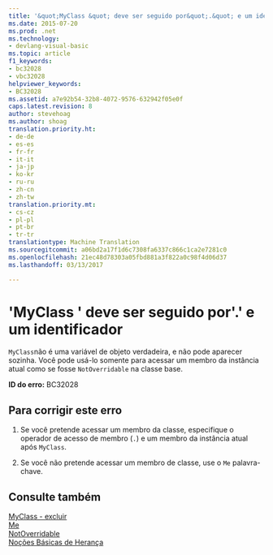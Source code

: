 ```yaml
---
title: '&quot;MyClass &quot; deve ser seguido por&quot;.&quot; e um identificador | Documentos do Microsoft'
ms.date: 2015-07-20
ms.prod: .net
ms.technology:
- devlang-visual-basic
ms.topic: article
f1_keywords:
- bc32028
- vbc32028
helpviewer_keywords:
- BC32028
ms.assetid: a7e92b54-32b8-4072-9576-632942f05e0f
caps.latest.revision: 8
author: stevehoag
ms.author: shoag
translation.priority.ht:
- de-de
- es-es
- fr-fr
- it-it
- ja-jp
- ko-kr
- ru-ru
- zh-cn
- zh-tw
translation.priority.mt:
- cs-cz
- pl-pl
- pt-br
- tr-tr
translationtype: Machine Translation
ms.sourcegitcommit: a06bd2a17f1d6c7308fa6337c866c1ca2e7281c0
ms.openlocfilehash: 21ec48d78303a05fbd881a3f822a0c98f4d06d37
ms.lasthandoff: 03/13/2017

---
```

# <a name="39myclass39-must-be-followed-by-3939-and-an-identifier"></a>'MyClass ' deve ser seguido por'.' e um identificador
`MyClass`não é uma variável de objeto verdadeira, e não pode aparecer sozinha. Você pode usá-lo somente para acessar um membro da instância atual como se fosse `NotOverridable` na classe base.  
  
 **ID do erro:** BC32028  
  
## <a name="to-correct-this-error"></a>Para corrigir este erro  
  
1.  Se você pretende acessar um membro da classe, especifique o operador de acesso de membro (`.`) e um membro da instância atual após `MyClass`.  
  
2.  Se você não pretende acessar um membro de classe, use o `Me` palavra-chave.  
  
## <a name="see-also"></a>Consulte também  
 [MyClass - excluir](http://msdn.microsoft.com/en-us/5db36f9b-f796-4b6a-ba34-cac1fde6eb62)   
 [Me](http://msdn.microsoft.com/en-us/a65973c7-cf06-4547-9b25-9fba885525c2)   
 [NotOverridable](../../visual-basic/language-reference/modifiers/notoverridable.md)   
 [Noções Básicas de Herança](../../visual-basic/programming-guide/language-features/objects-and-classes/inheritance-basics.md)
